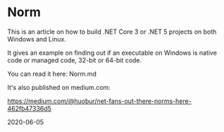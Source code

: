 # Norm

This is an article on how to build .NET Core 3 or .NET 5 projects on both Windows and Linux.

It gives an example on finding out if an executable on Windows is native code or managed code, 32-bit or 64-bit code.

You can read it here: Norm.md

It's also published on medium.com: 

https://medium.com/@huobur/net-fans-out-there-norms-here-462fb47336d5

2020-06-05
